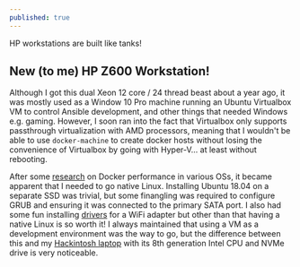 ```yaml
---
published: true
---
```

HP workstations are built like tanks!

## New (to me) HP Z600 Workstation!

Although I got this dual Xeon 12 core / 24 thread beast about a year ago, it was mostly used as a Window 10 Pro machine running an Ubuntu Virtualbox VM to control Ansible development, and other things that needed Windows e.g. gaming. However, I soon ran into the fact that Virtualbox only supports passthrough virtualization with AMD processors, meaning that I wouldn't be able to use `docker-machine` to create docker hosts without losing the convenience of Virtualbox by going with Hyper-V... at least without rebooting.

After some [research](https://www.reddit.com/r/docker/comments/7xvlye/docker_for_macwindows_performances_vs_linux/) on Docker performance in various OSs, it became apparent that I needed to go native Linux. Installing Ubuntu 18.04 on a separate SSD was trivial, but some finangling was required to configure GRUB and ensuring it was connected to the primary SATA port. I also had some fun installing [drivers](https://github.com/abperiasamy/rtl8812AU_8821AU_linux) for a WiFi adapter but other than that having a native Linux is so worth it! I always maintained that using a VM as a development environment was the way to go, but the difference between this and my [Hackintosh laptop](https://github.com/daliansky/XiaoMi-Pro-Hackintosh) with its 8th generation Intel CPU and NVMe drive is very noticeable.
